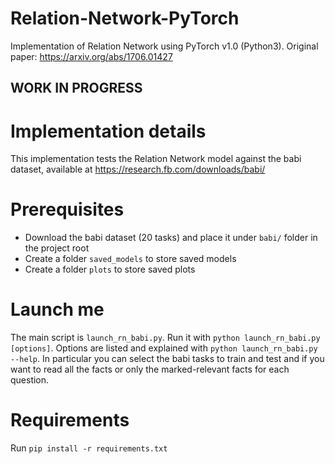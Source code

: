 # Relation-Network-PyTorch
Implementation of Relation Network using PyTorch v1.0 (Python3). Original paper: https://arxiv.org/abs/1706.01427

## WORK IN PROGRESS

# Implementation details
This implementation tests the Relation Network model against the babi dataset, available at https://research.fb.com/downloads/babi/

# Prerequisites
* Download the babi dataset (20 tasks) and place it under `babi/` folder in the project root
* Create a folder `saved_models` to store saved models
* Create a folder `plots` to store saved plots

# Launch me
The main script is `launch_rn_babi.py`.
Run it with `python launch_rn_babi.py [options]`.
Options are listed and explained with `python launch_rn_babi.py --help`.
In particular you can select the babi tasks to train and test and if you want to read all the facts or only the marked-relevant facts for each question.

# Requirements
Run `pip install -r requirements.txt`
